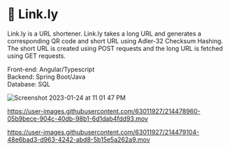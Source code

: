 # 🔗 Link.ly

Link.ly is a URL shortener. Link.ly takes a long URL and generates a corresponding QR code and short URL using Adler-32 Checksum Hashing. The short URL is created using POST requests and the long URL is fetched using GET requests.

Front-end: Angular/Typescript   
Backend: Spring Boot/Java   
Database: SQL  

![Screenshot 2023-01-24 at 11 01 47 PM](https://user-images.githubusercontent.com/63011927/214478949-7cf505e7-ede7-43b9-88af-eea45e9f8196.png)


https://user-images.githubusercontent.com/63011927/214478960-05b9bece-904c-40db-98b1-6d1dab4fdd93.mov


https://user-images.githubusercontent.com/63011927/214479104-48e6bad3-d963-4242-abd8-5b15e5a262a9.mov

